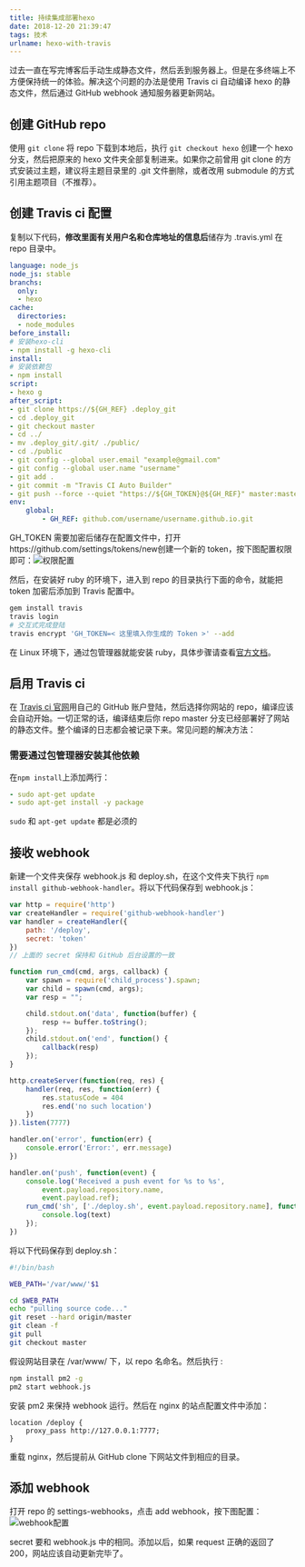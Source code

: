 ```yaml
---
title: 持续集成部署hexo
date: 2018-12-20 21:39:47
tags: 技术
urlname: hexo-with-travis
---
```


过去一直在写完博客后手动生成静态文件，然后丢到服务器上。但是在多终端上不方便保持统一的体验。解决这个问题的办法是使用 Travis ci 自动编译 hexo 的静态文件，然后通过 GitHub webhook 通知服务器更新网站。<!-- more -->

## 创建 GitHub repo

使用 `git clone` 将 repo 下载到本地后，执行 `git checkout hexo` 创建一个 hexo 分支，然后把原来的 hexo 文件夹全部复制进来。如果你之前曾用 git clone 的方式安装过主题，建议将主题目录里的 .git 文件删除，或者改用 submodule 的方式引用主题项目（不推荐）。

## 创建 Travis ci 配置

复制以下代码，**修改里面有关用户名和仓库地址的信息后**储存为 .travis.yml 在 repo 目录中。

```yaml
language: node_js
node_js: stable
branchs:
  only:
  - hexo
cache:
  directories:
  - node_modules
before_install:
# 安装hexo-cli
- npm install -g hexo-cli
install:
# 安装依赖包
- npm install
script:
- hexo g
after_script:
- git clone https://${GH_REF} .deploy_git
- cd .deploy_git
- git checkout master
- cd ../
- mv .deploy_git/.git/ ./public/
- cd ./public
- git config --global user.email "example@gmail.com"
- git config --global user.name "username" 
- git add .
- git commit -m "Travis CI Auto Builder"
- git push --force --quiet "https://${GH_TOKEN}@${GH_REF}" master:master
env:
    global:
        - GH_REF: github.com/username/username.github.io.git 
```

GH_TOKEN 需要加密后储存在配置文件中，打开https://github.com/settings/tokens/new创建一个新的 token，按下图配置权限即可：![权限配置](https://i.loli.net/2018/12/20/5c1b939e53817.png)

然后，在安装好 ruby 的环境下，进入到 repo 的目录执行下面的命令，就能把 token 加密后添加到 Travis 配置中。

```bash
gem install travis
travis login
# 交互式完成登陆
travis encrypt 'GH_TOKEN=< 这里填入你生成的 Token >' --add
```

在 Linux 环境下，通过包管理器就能安装 ruby，具体步骤请查看[官方文档](https://www.ruby-lang.org/zh_cn/documentation/installation/)。

## 启用 Travis ci

在 [Travis ci 官网](https://travis-ci.org/)用自己的 GitHub 账户登陆，然后选择你网站的 repo，编译应该会自动开始。一切正常的话，编译结束后你 repo master 分支已经部署好了网站的静态文件。整个编译的日志都会被记录下来。常见问题的解决方法：

### 需要通过包管理器安装其他依赖

在`npm install`上添加两行：

```yaml
- sudo apt-get update
- sudo apt-get install -y package
```

`sudo` 和 `apt-get update` 都是必须的

## 接收 webhook

新建一个文件夹保存 webhook.js 和 deploy.sh，在这个文件夹下执行 `npm install github-webhook-handler`。将以下代码保存到 webhook.js：

```javascript
var http = require('http')
var createHandler = require('github-webhook-handler')
var handler = createHandler({
	path: '/deploy',
	secret: 'token'
})
// 上面的 secret 保持和 GitHub 后台设置的一致

function run_cmd(cmd, args, callback) {
	var spawn = require('child_process').spawn;
	var child = spawn(cmd, args);
	var resp = "";

	child.stdout.on('data', function(buffer) {
		resp += buffer.toString();
	});
	child.stdout.on('end', function() {
		callback(resp)
	});
}

http.createServer(function(req, res) {
	handler(req, res, function(err) {
		res.statusCode = 404
		res.end('no such location')
	})
}).listen(7777)

handler.on('error', function(err) {
	console.error('Error:', err.message)
})

handler.on('push', function(event) {
	console.log('Received a push event for %s to %s',
		event.payload.repository.name,
		event.payload.ref);
	run_cmd('sh', ['./deploy.sh', event.payload.repository.name], function(text) {
		console.log(text)
	});
})
```

将以下代码保存到 deploy.sh：

```bash
#!/bin/bash

WEB_PATH='/var/www/'$1

cd $WEB_PATH
echo "pulling source code..."
git reset --hard origin/master
git clean -f
git pull
git checkout master
```

假设网站目录在 /var/www/ 下，以 repo 名命名。然后执行 :

```bash
npm install pm2 -g
pm2 start webhook.js
```

 安装 pm2 来保持 webhook 运行。然后在 nginx 的站点配置文件中添加：

```nginx
location /deploy {
	proxy_pass http://127.0.0.1:7777;
}
```

重载 nginx，然后提前从 GitHub clone 下网站文件到相应的目录。

## 添加 webhook

打开 repo 的 settings-webhooks，点击 add webhook，按下图配置：
![webhook配置](https://i.loli.net/2018/12/20/5c1b9a248b403.png)

secret 要和 webhook.js 中的相同。添加以后，如果 request 正确的返回了 200，网站应该自动更新完毕了。